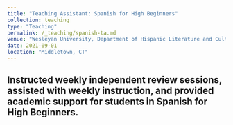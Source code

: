 ```yaml
---
title: "Teaching Assistant: Spanish for High Beginners"
collection: teaching
type: "Teaching"
permalink: /_teaching/spanish-ta.md
venue: "Wesleyan University, Department of Hispanic Literature and Culture"
date: 2021-09-01
location: "Middletown, CT"
---
```


Instructed weekly independent review sessions, assisted with weekly instruction, and provided academic support for students in Spanish for High Beginners.
---

